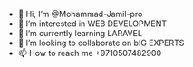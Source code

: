 - 👋 Hi, I’m @Mohammad-Jamil-pro
- 👀 I’m interested in WEB DEVELOPMENT
- 🌱 I’m currently learning LARAVEL
- 💞️ I’m looking to collaborate on bIG EXPERTS
- 📫 How to reach me +9710507482900

<!---
Mohammad-Jamil-pro/Mohammad-Jamil-pro is a ✨ special ✨ repository because its `README.md` (this file) appears on your GitHub profile.
You can click the Preview link to take a look at your changes.
--->
